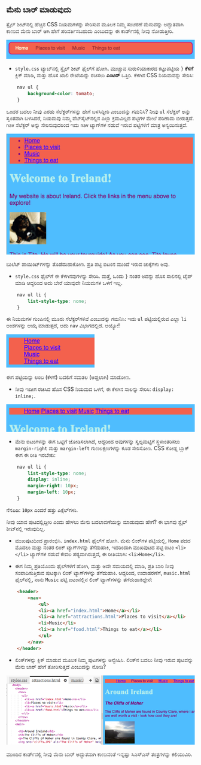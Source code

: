 ## ಮೆನು ಬಾರ್ ಮಾಡುವುದು

ಸ್ಟೈಲ್ ಶೀಟ್‌ನಲ್ಲಿ ಹೆಚ್ಚಿನ CSS ನಿಯಮಗಳನ್ನು ಸೇರಿಸುವ ಮೂಲಕ ನಿಮ್ಮ ಸಂಚರಣೆ ಮೆನುವನ್ನು ಅದ್ಭುತವಾಗಿ ಕಾಣುವ ಮೆನು ಬಾರ್ ಆಗಿ ಹೇಗೆ ಪರಿವರ್ತಿಸಬಹುದು ಎಂಬುದನ್ನು ಈ ಕಾರ್ಡ್‌ನಲ್ಲಿ ನೀವು ನೋಡುತ್ತೀರಿ.

![ಮೆನು ಬಾರ್‌ನ ಉದಾಹರಣೆ](images/egCoolMenuBar.png)

- `style.css` ಟ್ಯಾಬ್‌ನಲ್ಲಿ ಸ್ಟೈಲ್ ಶೀಟ್ ಫೈಲ್‌ಗೆ ಹೋಗಿ. ಮುಚ್ಚುವ ಸುರುಳಿಯಾಕಾರದ ಕಟ್ಟುಪಟ್ಟಿಯ `}` **ಕೆಳಗೆ** ಕ್ಲಿಕ್ ಮಾಡಿ, ಮತ್ತು ಹೊಸ ಖಾಲಿ ರೇಖೆಯನ್ನು ರಚಿಸಲು **ಎಂಟರ್** ಒತ್ತಿರಿ. ಕೆಳಗಿನ CSS ನಿಯಮವನ್ನು ಸೇರಿಸಿ:

```css
    nav ul {
        background-color: tomato;
    }
```

ಒಂದರ ಬದಲು ನೀವು ಎರಡು ಸೆಲೆಕ್ಟರ್‌ಗಳನ್ನು ಹೇಗೆ ಬಳಸಿದ್ದೀರಿ ಎಂಬುದನ್ನು ಗಮನಿಸಿ? ನೀವು `ul` ಸೆಲೆಕ್ಟರ್ ಅನ್ನು ಸ್ವಂತವಾಗಿ ಬಳಸಿದರೆ, ನಿಯಮವು ನಿಮ್ಮ ವೆಬ್‌ಸೈಟ್‌ನಲ್ಲಿನ ಎಲ್ಲಾ ಕ್ರಮವಿಲ್ಲದ ಪಟ್ಟಿಗಳ ಮೇಲೆ ಪರಿಣಾಮ ಬೀರುತ್ತದೆ. `nav` ಸೆಲೆಕ್ಟರ್ ಅನ್ನು ಸೇರಿಸುವುದರಿಂದ ಇದು `nav` ಟ್ಯಾಗ್‌ಗಳ ನಡುವೆ ಇರುವ ಪಟ್ಟಿಗಳಿಗೆ ಮಾತ್ರ ಅನ್ವಯಿಸುತ್ತದೆ.

![ಕೆಂಪು ಹಿನ್ನೆಲೆಯೊಂದಿಗೆ ಪಟ್ಟಿ](images/egMenuBarFirstStyle.png)

ಬುಲೆಟ್ ಪಾಯಿಂಟ್‌ಗಳನ್ನು ತೊಡೆದುಹಾಕೋಣ. ಪ್ರತಿ ಪಟ್ಟಿ ಐಟಂನ ಮುಂದೆ ಇರುವ ಚುಕ್ಕೆಗಳು ಅವು.

- `style.css` ಫೈಲ್‌ಗೆ ಈ ಕೆಳಗಿನವುಗಳನ್ನು ಸೇರಿಸಿ. ಮತ್ತೆ, ಒಂದು `}` ನಂತರ ಅದನ್ನು ಹೊಸ ಸಾಲಿನಲ್ಲಿ ಟೈಪ್ ಮಾಡಿ ಆದ್ದರಿಂದ ಅದು ಬೇರೆ ಯಾವುದೇ ನಿಯಮಗಳ ಒಳಗೆ ಇಲ್ಲ.

```css
    nav ul li {
        list-style-type: none;
    }
```

ಈ ನಿಯಮಗಳ ಗುಂಪಿನಲ್ಲಿ ಮೂರು ಸೆಲೆಕ್ಟರ್‌ಗಳಿವೆ ಎಂಬುದನ್ನು ಗಮನಿಸಿ: ಇದು `ul` ಪಟ್ಟಿಯಲ್ಲಿರುವ ಎಲ್ಲಾ `li` ಅಂಶಗಳನ್ನು ಆಯ್ಕೆ ಮಾಡುತ್ತದೆ, ಅದು `nav` ವಿಭಾಗದಲ್ಲಿದೆ. ಅಯ್ಯೋ!

![ಬುಲೆಟ್ ಪಾಯಿಂಟ್‌ಗಳೊಂದಿಗೆ ಪಟ್ಟಿ ತೆಗೆದುಹಾಕಲಾಗಿದೆ](images/egMenuBarNoBullets.png)

ಈಗ ಪಟ್ಟಿಯನ್ನು ಲಂಬ (ಕೆಳಗೆ) ಬದಲಿಗೆ ಸಮತಲ (ಅಡ್ಡಲಾಗಿ) ಮಾಡೋಣ.

- ನೀವು ಇದೀಗ ರಚಿಸಿದ ಹೊಸ CSS ನಿಯಮದ ಒಳಗೆ, ಈ ಕೆಳಗಿನ ಸಾಲನ್ನು ಸೇರಿಸಿ: `display: inline;`.

![](images/egMenuBarInline.png)

- ಮೆನು ಐಟಂಗಳನ್ನು ಈಗ ಒಟ್ಟಿಗೆ ಜೋಡಿಸಲಾಗಿದೆ, ಆದ್ದರಿಂದ ಅವುಗಳನ್ನು ಸ್ವಲ್ಪಮಟ್ಟಿಗೆ ಸ್ಥಳಾಂತರಿಸಲು `margin-right` ಮತ್ತು `margin-left` ಗುಣಲಕ್ಷಣಗಳನ್ನು ಕೂಡ ಸೇರಿಸೋಣ. CSS ಕೋಡ್ನ ಬ್ಲಾಕ್ ಈಗ ಈ ರೀತಿ ಇರಬೇಕು:

```css
    nav ul li {
        list-style-type: none;
        display: inline;
        margin-right: 10px;
        margin-left: 10px;
    }
```

ನೆನಪಿಡಿ: `10px` ಎಂದರೆ ಹತ್ತು ಪಿಕ್ಸೆಲ್‌ಗಳು.

ನೀವು ಯಾವ ಪುಟದಲ್ಲಿದ್ದೀರಿ ಎಂದು ಹೇಳಲು ಮೆನು ಬದಲಾವಣೆಯನ್ನು ಮಾಡುವುದು ಹೇಗೆ? ಈ ಭಾಗವು ಸ್ಟೈಲ್ ಶೀಟ್‌ನಲ್ಲಿ ಇರುವುದಿಲ್ಲ.

- ಮುಖಪುಟದಿಂದ ಪ್ರಾರಂಭಿಸಿ. `index.html` ಫೈಲ್‌ಗೆ ಹೋಗಿ. ಮೆನು ಲಿಂಕ್‌ಗಳ ಪಟ್ಟಿಯಲ್ಲಿ, `Home` ಪದದ ಮೊದಲು ಮತ್ತು ನಂತರ ಲಿಂಕ್ ಟ್ಯಾಗ್‌ಗಳನ್ನು ತೆಗೆದುಹಾಕಿ, ಇದರಿಂದಾಗಿ ಮುಖಪುಟದ ಪಟ್ಟಿ ಐಟಂ `<li> </li>` ಟ್ಯಾಗ್‌ಗಳ ನಡುವೆ ಕೇವಲ ಪಠ್ಯವಾಗಿರುತ್ತದೆ, ಈ ರೀತಿಯಾಗಿ: `<li>Home</li>`.

- ಈಗ ನಿಮ್ಮ ಪ್ರತಿಯೊಂದು ಫೈಲ್‌ಗಳಿಗೆ ಹೋಗಿ, ಮತ್ತು ಅದೇ ಸಮಯದಲ್ಲಿ ಮಾಡಿ, ಪ್ರತಿ ಬಾರಿ ನೀವು ಸಂಪಾದಿಸುತ್ತಿರುವ ಪುಟಕ್ಕಾಗಿ ಲಿಂಕ್ ಟ್ಯಾಗ್‌ಗಳನ್ನು ತೆಗೆದುಹಾಕಿ. ಆದ್ದರಿಂದ, ಉದಾಹರಣೆಗೆ, `music.html` ಫೈಲ್‌ನಲ್ಲಿ, ನಾನು `Music` ಪಟ್ಟಿ ಐಟಂನಲ್ಲಿನ ಲಿಂಕ್ ಟ್ಯಾಗ್‌ಗಳನ್ನು ತೆಗೆದುಹಾಕಿದ್ದೇನೆ:

```html
    <header>
        <nav>
            <ul>
            <li><a href="index.html">Home</a></li>
            <li><a href="attractions.html">Places to visit</a></li>
            <li>Music</li>
            <li><a href="food.html">Things to eat</a></li>
            </ul>
        </nav>
    </header>
```

- ಲಿಂಕ್‌ಗಳನ್ನು ಕ್ಲಿಕ್ ಮಾಡುವ ಮೂಲಕ ನಿಮ್ಮ ಪುಟಗಳನ್ನು ಅನ್ವೇಷಿಸಿ. ಲಿಂಕ್‌ನ ಬದಲು ನೀವು ಇರುವ ಪುಟವನ್ನು ಮೆನು ಬಾರ್ ಹೇಗೆ ತೋರಿಸುತ್ತದೆ ಎಂಬುದನ್ನು ನೋಡಿ? 

![ಪ್ರಸ್ತುತ ಪುಟವನ್ನು ಹೈಲೈಟ್ ಮಾಡುವ ಮೆನು ಬಾರ್‌ನ ಉದಾಹರಣೆ](images/egMenuBarOnPage.png)

ಮುಂದಿನ ಕಾರ್ಡ್‌ನಲ್ಲಿ ನೀವು ಮೆನು ಬಾರ್ ಅದ್ಭುತವಾಗಿ ಕಾಣುವಂತೆ ಇನ್ನಷ್ಟು ಸಿಎಸ್ಎಸ್ ತಂತ್ರಗಳನ್ನು ಕಲಿಯುವಿರಿ.